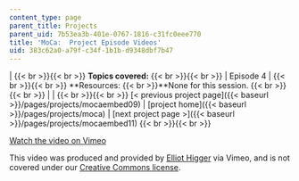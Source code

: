 ```yaml
---
content_type: page
parent_title: Projects
parent_uid: 7b53ea3b-401e-0767-1816-c31fc0eee770
title: 'MoCa:  Project Episode Videos'
uid: 383c62a0-a79f-c34f-1b1b-d9348dbf7b47
---
```


|  {{< br >}}{{< br >}} **Topics covered:** {{< br >}}{{< br >}}  | Episode 4 |  {{< br >}}{{< br >}} **Resources:  {{< br >}}**None for this session. {{< br >}}{{< br >}}  |
|  {{< br >}}{{< br >}} [< previous project page]({{< baseurl >}}/pages/projects/mocaembed09) &#124; [project home]({{< baseurl >}}/pages/projects/moca) &#124; [next project page >]({{< baseurl >}}/pages/projects/mocaembed11) {{< br >}}{{< br >}}  

[Watch the video on Vimeo](http://vimeo.com/moogaloop.swf?clip_id=2136271&server=vimeo.com&show_title=0&show_byline=0&show_portrait=0&color=&fullscreen=0&group_id=)[](http://vimeo.com/moogaloop.swf?clip_id=1957271&server=vimeo.com&show_title=0&show_byline=0&show_portrait=0&color=&fullscreen=0&group_id=)

This video was produced and provided by [Elliot Higger](http://vimeo.com/user718926) via Vimeo, and is not covered under our [Creative Commons license](/terms/#cc).